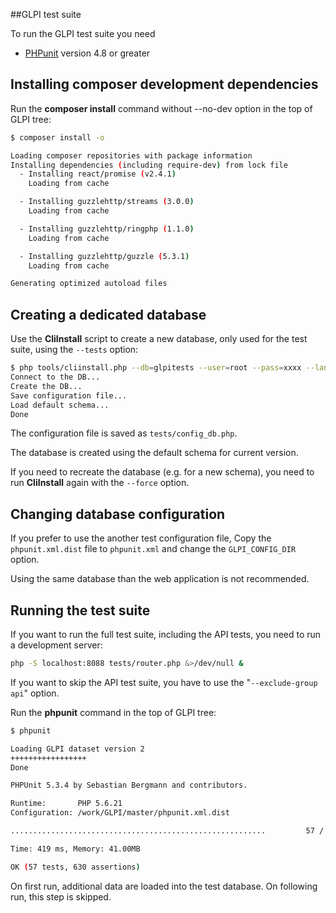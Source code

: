 ##GLPI test suite

To run the GLPI test suite you need

* [PHPunit](https://phpunit.de/) version 4.8 or greater

Installing composer development dependencies
----------------------

Run the **composer install** command without --no-dev option in the top of GLPI tree:

```bash
$ composer install -o

Loading composer repositories with package information
Installing dependencies (including require-dev) from lock file
  - Installing react/promise (v2.4.1)
    Loading from cache

  - Installing guzzlehttp/streams (3.0.0)
    Loading from cache

  - Installing guzzlehttp/ringphp (1.1.0)
    Loading from cache

  - Installing guzzlehttp/guzzle (5.3.1)
    Loading from cache

Generating optimized autoload files
```

Creating a dedicated database
-----------------------------

Use the **CliInstall** script to create a new database,
only used for the test suite, using the `--tests` option:

```bash
$ php tools/cliinstall.php --db=glpitests --user=root --pass=xxxx --lang=en_US --tests
Connect to the DB...
Create the DB...
Save configuration file...
Load default schema...
Done
```

The configuration file is saved as `tests/config_db.php`.

The database is created using the default schema for current version.

If you need to recreate the database (e.g. for a new schema), you need to run
**CliInstall** again with the `--force` option.


Changing database configuration
-------------------------------

If you prefer to use the another test configuration file, 
Copy the `phpunit.xml.dist` file to `phpunit.xml` and change 
the `GLPI_CONFIG_DIR` option.

Using the same database than the web application is not recommended.


Running the test suite
----------------------

If you want to run the full test suite,
including the API tests,
you need to run a development server:

```bash
php -S localhost:8088 tests/router.php &>/dev/null &
```

If you want to skip the API test suite,
you have to use the "`--exclude-group api`" option.

Run the **phpunit** command in the top of GLPI tree:


```bash
$ phpunit

Loading GLPI dataset version 2
+++++++++++++++++
Done

PHPUnit 5.3.4 by Sebastian Bergmann and contributors.

Runtime:       PHP 5.6.21
Configuration: /work/GLPI/master/phpunit.xml.dist

.........................................................         57 / 57 (100%)

Time: 419 ms, Memory: 41.00MB

OK (57 tests, 630 assertions)
```

On first run, additional data are loaded into the test database.
On following run, this step is skipped.
